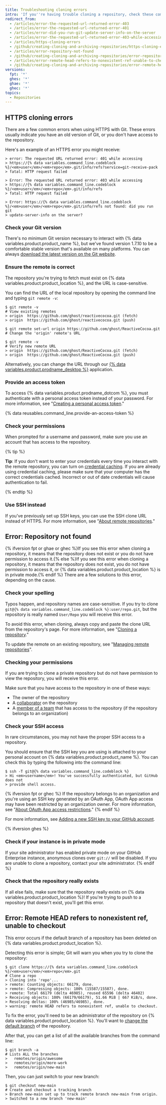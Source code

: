 ```yaml
---
title: Troubleshooting cloning errors
intro: 'If you''re having trouble cloning a repository, check these common errors.'
redirect_from:
  - /articles/error-the-requested-url-returned-error-403
  - /articles/error-the-requested-url-returned-error-401
  - /articles/error-did-you-run-git-update-server-info-on-the-server
  - /articles/error-the-requested-url-returned-error-403-while-accessing-https-github-com-user-repo-git-info-refs
  - /articles/https-cloning-errors
  - /github/creating-cloning-and-archiving-repositories/https-cloning-errors
  - /articles/error-repository-not-found
  - /github/creating-cloning-and-archiving-repositories/error-repository-not-found
  - /articles/error-remote-head-refers-to-nonexistent-ref-unable-to-checkout
  - /github/creating-cloning-and-archiving-repositories/error-remote-head-refers-to-nonexistent-ref-unable-to-checkout
versions:
  fpt: '*'
  ghes: '*'
  ghae: '*'
  ghec: '*'
topics:
  - Repositories
---
```


## HTTPS cloning errors

There are a few common errors when using HTTPS with Git. These errors usually indicate you have an old version of Git, or you don't have access to the repository.

Here's an example of an HTTPS error you might receive:

```shell
> error: The requested URL returned error: 401 while accessing
> https://{% data variables.command_line.codeblock %}/<em>user</em>/<em>repo</em>.git/info/refs?service=git-receive-pack
> fatal: HTTP request failed
```

```shell
> Error: The requested URL returned error: 403 while accessing
> https://{% data variables.command_line.codeblock %}/<em>user</em>/<em>repo</em>.git/info/refs
> fatal: HTTP request failed
```

```shell
> Error: https://{% data variables.command_line.codeblock %}/<em>user</em>/<em>repo</em>.git/info/refs not found: did you run git
> update-server-info on the server?
```

### Check your Git version

There's no minimum Git version necessary to interact with {% data variables.product.product_name %}, but we've found version 1.7.10 to be a comfortable stable version that's available on many platforms. You can always [download the latest version on the Git website](https://git-scm.com/downloads).

### Ensure the remote is correct

The repository you're trying to fetch must exist on {% data variables.product.product_location %}, and the URL is case-sensitive.

You can find the URL of the local repository by opening the command line and
typing `git remote -v`:

```shell
$ git remote -v
# View existing remotes
> origin  https://github.com/ghost/reactivecocoa.git (fetch)
> origin  https://github.com/ghost/reactivecocoa.git (push)

$ git remote set-url origin https://github.com/ghost/ReactiveCocoa.git
# Change the 'origin' remote's URL

$ git remote -v
# Verify new remote URL
> origin  https://github.com/ghost/ReactiveCocoa.git (fetch)
> origin  https://github.com/ghost/ReactiveCocoa.git (push)
```

Alternatively, you can change the URL through our
[{% data variables.product.prodname_desktop %}](https://desktop.github.com/) application.

### Provide an access token

To access {% data variables.product.prodname_dotcom %}, you must authenticate with a personal access token instead of your password. For more information, see "[Creating a personal access token](/github/authenticating-to-github/creating-a-personal-access-token)."

{% data reusables.command_line.provide-an-access-token %}

### Check your permissions

When prompted for a username and password, make sure you use an account that has access to the repository.

{% tip %}

**Tip**: If you don't want to enter your credentials every time you interact with the remote repository, you can turn on [credential caching](/github/getting-started-with-github/caching-your-github-credentials-in-git). If you are already using credential caching, please make sure that your computer has the correct credentials cached. Incorrect or out of date credentials will cause authentication to fail.

{% endtip %}

### Use SSH instead

If you've previously set up SSH keys, you can use the SSH clone URL instead of HTTPS.  For more information, see "[About remote repositories](/github/getting-started-with-github/about-remote-repositories)."

## Error: Repository not found

{% ifversion fpt or ghae or ghec %}If you see this error when cloning a repository, it means that the repository does not exist or you do not have permission to access it.{% else %}If you see this error when cloning a repository, it means that the repository does not exist, you do not have permission to access it, or {% data variables.product.product_location %} is in private mode.{% endif %} There are a few solutions to this error, depending on the cause.

### Check your spelling

Typos happen, and repository names are case-sensitive.  If you try to clone `git@{% data variables.command_line.codeblock %}:user/repo.git`, but the repository is really named `User/Repo` you will receive this error.

To avoid this error, when cloning, always copy and paste the clone URL from the repository's page. For more information, see "[Cloning a repository](/articles/cloning-a-repository)."

To update the remote on an existing repository, see "[Managing remote repositories](/github/getting-started-with-github/managing-remote-repositories)".

### Checking your permissions

If you are trying to clone a private repository but do not have permission to view the repository, you will receive this error.

Make sure that you have access to the repository in one of these ways:

* The owner of the repository
* A [collaborator](/articles/inviting-collaborators-to-a-personal-repository) on the repository
* A [member of a team](/articles/adding-organization-members-to-a-team) that has access to the repository (if the repository belongs to an organization)

### Check your SSH access

In rare circumstances, you may not have the proper SSH access to a repository.

You should ensure that the SSH key you are using is attached to your personal account on {% data variables.product.product_name %}. You can check this by typing
the following into the command line:

```shell
$ ssh -T git@{% data variables.command_line.codeblock %}
> Hi <em>username</em>! You've successfully authenticated, but GitHub does not
> provide shell access.
```

{% ifversion fpt or ghec %}
If the repository belongs to an organization and you're using an SSH key generated by an OAuth App, OAuth App access may have been restricted by an organization owner. For more information, see "[About OAuth App access restrictions](/organizations/restricting-access-to-your-organizations-data/about-oauth-app-access-restrictions)."
{% endif %}

For more information, see [Adding a new SSH key to your GitHub account](/articles/adding-a-new-ssh-key-to-your-github-account).

{% ifversion ghes %}
### Check if your instance is in private mode

If your site administrator has enabled private mode on your GitHub Enterprise instance, anonymous clones over `git://` will be disabled. If you are unable to clone a repository, contact your site administrator.
{% endif %}

### Check that the repository really exists

If all else fails, make sure that the repository really exists on {% data variables.product.product_location %}!
If you're trying to push to a repository that doesn't exist, you'll get this error.

## Error: Remote HEAD refers to nonexistent ref, unable to checkout

This error occurs if the default branch of a repository has been deleted on {% data variables.product.product_location %}.

Detecting this error is simple; Git will warn you when you try to clone the repository:

```shell
$ git clone https://{% data variables.command_line.codeblock %}/<em>user</em>/<em>repo</em>.git
# Clone a repo
> Cloning into 'repo'...
> remote: Counting objects: 66179, done.
> remote: Compressing objects: 100% (15587/15587), done.
> remote: Total 66179 (delta 46985), reused 65596 (delta 46402)
> Receiving objects: 100% (66179/66179), 51.66 MiB | 667 KiB/s, done.
> Resolving deltas: 100% (46985/46985), done.
> warning: remote HEAD refers to nonexistent ref, unable to checkout.
```

To fix the error, you'll need to be an administrator of the repository on {% data variables.product.product_location %}.
You'll want to [change the default branch](/github/administering-a-repository/changing-the-default-branch) of the repository.

After that, you can get a list of all the available branches from the command line:

```shell
$ git branch -a
# Lists ALL the branches
>   remotes/origin/awesome
>   remotes/origin/more-work
>   remotes/origin/new-main
```

Then, you can just switch to your new branch:

```shell
$ git checkout new-main
# Create and checkout a tracking branch
> Branch new-main set up to track remote branch new-main from origin.
> Switched to a new branch 'new-main'
```

